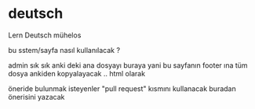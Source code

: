 # deutsch
Lern Deutsch mühelos

bu sstem/sayfa nasıl kullanılacak ? 

admin sık sık anki deki ana dosyayı buraya yani bu sayfanın footer ına tüm dosya ankiden kopyalayacak .. html olarak 

öneride bulunmak isteyenler "pull request" kısmını kullanacak 
buradan önerisini yazacak 
